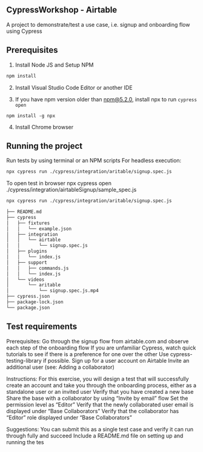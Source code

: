 ## CypressWorkshop - Airtable
 A project to demonstrate/test a use case, i.e. signup and onboarding flow using Cypress 

## Prerequisites
1. Install Node JS and Setup NPM
```bash
npm install 
```
2. Install Visual Studio Code Editor or another IDE

3. If you have npm version older than npm@5.2.0, install npx to run ``cypress open``
```
npm install -g npx
```
4. Install Chrome browser 

## Running the project
Run tests by using terminal or an NPM scripts 
For headless execution:
```bash
npx cypress run ./cypress/integration/aritable/signup.spec.js
```
To open test in browser
npx cypress open ./cypress/integration/airtableSignup/sample_spec.js
```bash
npx cypress run ./cypress/integration/aritable/signup.spec.js
```

```bash
├── README.md
├── cypress
│   ├── fixtures
│   │   └── example.json
│   ├── integration
│   │   └── airtable
│   │       └── signup.spec.js
│   ├── plugins
│   │   └── index.js
│   ├── support
│   │   ├── commands.js
│   │   └── index.js
│   └── videos
│       └── aritable
│           └── signup.spec.js.mp4
├── cypress.json
├── package-lock.json
└── package.json
```
## Test requirements
Prerequisites:
Go through the signup flow from airtable.com and observe each step of the onboarding flow
If you are unfamiliar Cypress, watch quick tutorials to see if there is a preference for one over the other
Use cypress-testing-library if possible.
Sign up for a user account on Airtable
Invite an additional user (see: Adding a collaborator)

Instructions:
For this exercise, you will design a test that will successfully create an account and take you through the onboarding process, either as a standalone user or an invited user
Verify that you have created a new base
Share the base with a collaborator by using “Invite by email” flow
Set the permission level as “Editor”
Verify that the newly collaborated user email is displayed under “Base Collaborators”
Verify that the collaborator has “Editor” role displayed under “Base Collaborators”

Suggestions:
You can submit this as a single test case and verify it can run through fully and succeed
Include a README.md file on setting up and running the tes